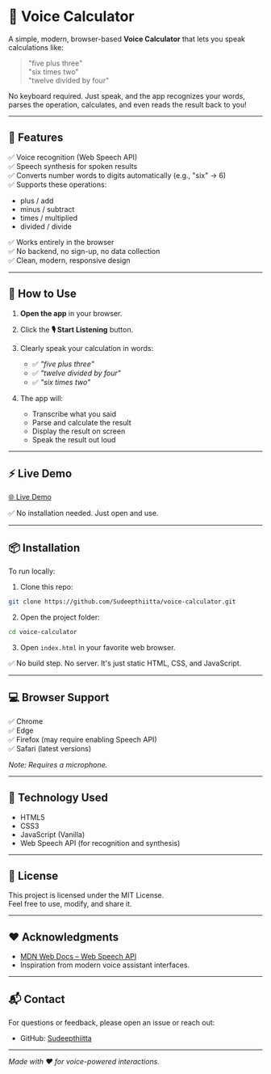 
# 🎤 Voice Calculator

A simple, modern, browser-based **Voice Calculator** that lets you speak calculations like:

> "five plus three"  
> "six times two"  
> "twelve divided by four"

No keyboard required. Just speak, and the app recognizes your words, parses the operation, calculates, and even reads the result back to you!

---

## 🚀 Features

✅ Voice recognition (Web Speech API)  
✅ Speech synthesis for spoken results  
✅ Converts number words to digits automatically (e.g., "six" → 6)  
✅ Supports these operations:
- plus / add
- minus / subtract
- times / multiplied
- divided / divide

✅ Works entirely in the browser  
✅ No backend, no sign-up, no data collection  
✅ Clean, modern, responsive design

---

## 🎯 How to Use

1. **Open the app** in your browser.  
2. Click the **🎙️ Start Listening** button.  
3. Clearly speak your calculation in words:
   - ✅ *"five plus three"*
   - ✅ *"twelve divided by four"*
   - ✅ *"six times two"*

4. The app will:
   - Transcribe what you said
   - Parse and calculate the result
   - Display the result on screen
   - Speak the result out loud

---

## ⚡️ Live Demo

[🌐 Live Demo](https://Sudeepthiitta.github.io/voice-calculator/)

✅ No installation needed. Just open and use.

---

## 📦 Installation

To run locally:

1. Clone this repo:

```bash
git clone https://github.com/Sudeepthiitta/voice-calculator.git
```

2. Open the project folder:

```bash
cd voice-calculator
```

3. Open `index.html` in your favorite web browser.

✅ No build step. No server. It's just static HTML, CSS, and JavaScript.

---

## 💻 Browser Support

✅ Chrome  
✅ Edge  
✅ Firefox (may require enabling Speech API)  
✅ Safari (latest versions)

*Note: Requires a microphone.*

---

## 🤖 Technology Used

- HTML5
- CSS3
- JavaScript (Vanilla)
- Web Speech API (for recognition and synthesis)

---

## 📜 License

This project is licensed under the MIT License.  
Feel free to use, modify, and share it.

---

## ❤️ Acknowledgments

- [MDN Web Docs – Web Speech API](https://developer.mozilla.org/en-US/docs/Web/API/Web_Speech_API)
- Inspiration from modern voice assistant interfaces.

---

## 📬 Contact

For questions or feedback, please open an issue or reach out:

- GitHub: [Sudeepthiitta](https://github.com/Sudeepthiitta)

---

*Made with ❤️ for voice-powered interactions.*
